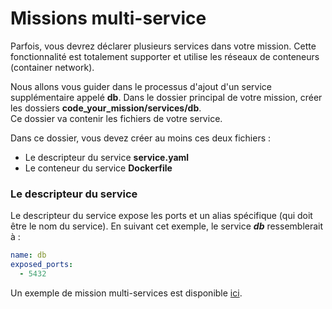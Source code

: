 # Missions multi-service
Parfois, vous devrez déclarer plusieurs services dans votre mission.
Cette fonctionnalité est totalement supporter et utilise les réseaux de conteneurs (container network).

Nous allons vous guider dans le processus d'ajout d'un service supplémentaire appelé **db**.
Dans le dossier principal de votre mission, créer les dossiers **code_your_mission/services/db**.  
Ce dossier va contenir les fichiers de votre service.

Dans ce dossier, vous devez créer au moins ces deux fichiers :  

- Le descripteur du service **service.yaml**
- Le conteneur du service **Dockerfile**


### Le descripteur du service
Le descripteur du service expose les ports et un alias spécifique (qui doit être le nom du service).
En suivant cet exemple, le service ***db*** ressemblerait à :
```yaml
name: db
exposed_ports:
  - 5432
```

Un exemple de mission multi-services est disponible [ici](../sql).
